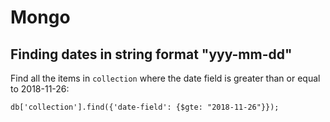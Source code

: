 # Mongo

## Finding dates in string format "yyy-mm-dd"

Find all the items in `collection` where the date field is greater than or equal to 2018-11-26:

```
db['collection'].find({'date-field': {$gte: "2018-11-26"}});
```
